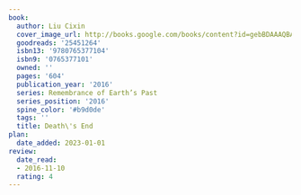 ```yaml
---
book:
  author: Liu Cixin
  cover_image_url: http://books.google.com/books/content?id=gebBDAAAQBAJ&printsec=frontcover&img=1&zoom=1&edge=curl&source=gbs_api
  goodreads: '25451264'
  isbn13: '9780765377104'
  isbn9: '0765377101'
  owned: ''
  pages: '604'
  publication_year: '2016'
  series: Remembrance of Earth’s Past
  series_position: '2016'
  spine_color: '#b9d0de'
  tags: ''
  title: Death\'s End
plan:
  date_added: 2023-01-01
review:
  date_read:
  - 2016-11-10
  rating: 4
---
```


